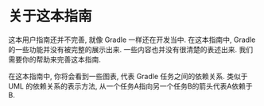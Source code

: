 # 关于这本指南

这本用户指南还并不完善,
就像 Gradle 一样还在开发当中.
在这本指南中,
Gradle 的一些功能并没有被完整的展示出来.
一些内容也并没有很清楚的表述出来.
我们需要你的帮助来完善这本指南.

在这本指南中,
你将会看到一些图表,
代表 Gradle 任务之间的依赖关系.
类似于 UML 的依赖关系的表示方法,
从一个任务A指向另一个任务B的箭头代表A依赖于B.
